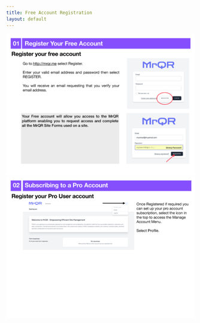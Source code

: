 ```yaml
---
title: Free Account Registration
layout: default
---
```

![The Basics](/assets/images/MrQR%20-%20The%20Basics_Page_02.png "the basics")
![The Basics](/assets/images/MrQR%20-%20The%20Basics_Page_03.png "the basics")
